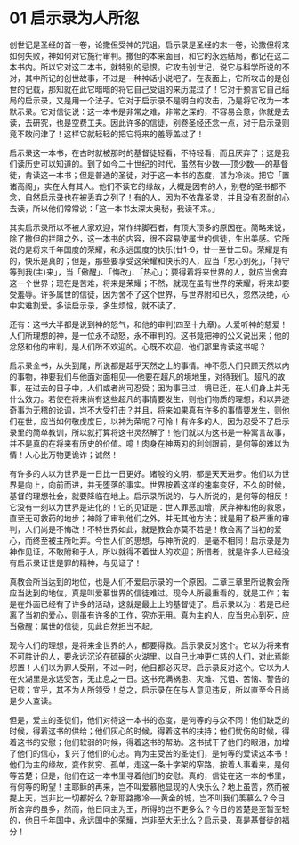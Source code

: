 # 01 启示录为人所忽


创世记是圣经的首一卷，论撒但受神的咒诅。启示录是圣经的末一卷，论撒但将来如何失败，神如何对它施行审判。撒但的本来面目，和它的永远结局，都记在这二本书内。所以它对这二本书，就特别的忌恨。它攻击创世记，说它与科学所说的不对，其中所记的创世故事，不过是一种神话小说吧了。在表面上，它所攻击的是创世的记载，那知就在此它暗暗的将它自己受诅的来历混过了！它对于预言它自己结局的启示录，又是用一个法子。它对于启示录不是明白的攻击，乃是将它改为一本默示录。它对信徒说：这一本书是非常之难，非常之深的，不容易会意，你就是去读，去研究，也是空费工夫。因此许多的信徒，别卷圣经还念一点，对于启示录则竟不敢问津了！这样它就轻轻的把它将来的羞辱盖过了！

启示录这一本书，在古时就被那时的基督徒轻看，不特轻看，而且厌弃了；这是我们读历史可以知道的。到了如今二十世纪的时代，虽然有少数──顶少数──的基督徒，肯读这一本书；但是普通的圣徒，对于这一本书的态度，甚为冷淡。把它「置诸高阁」，实在大有其人。他们不读它的缘故，大概是因有的人，别卷的圣书都不念，自然启示录也在被丢弃之列了！有的人，因为不依靠圣灵，并且没有忍耐的心去读，所以他们常常说：「这一本书太深太奥秘，我读不来。」

其实启示录所以不被人家欢迎，常作绊脚石者，有顶大顶多的原因在。简略来说，除了撒但的拦阻之外，这一本书的内容，很不容易使属世的信徒，生出美感。它所说的是将来千年国度的荣耀，和永远国度的快乐(廿1-9，廿一至廿二5)。荣耀是有的，快乐是真的；但是，那些要享受这荣耀和快乐的人，应当「忠心到死」，「持守等到我(主)来」，当「儆醒」、「悔改」、「热心」；要得着将来世界的人，就应当舍弃这一个世界；现在是苦难，将来是荣耀；不然，就现在虽有世界的荣耀，将来却要受羞辱。许多属世的信徒，因为舍不了这个世界，与世界附和已久，忽然决绝，心中实难割爱。多读启示录，多生烦恼，就不读了。

还有：这书大半都是说到神的怒气，和他的审判(四至十九章)。人爱听神的慈爱！人们所理想的神，是一位永不动怒，永不审判的。这书竟把神的公义说出来；他的忿怒和他的审判，是人们所不欢迎的。心既不欢迎，他们那里肯读这书呢？

启示录全书，从头到尾，所说都是超乎天然之上的事情。神不愿人们只顾天然以内的事物，神要我们与他面对面相见──他要在超凡的境地里，对待我们。超凡的故事，在过去的日子中，人们或者尚可忍受；因为事已过，境已迁，在人们身上并无什么效力。若使在将来尚有这些超凡的事情要发生，则他们物质的理想，和以异迹奇事为无稽的论调，岂不大受打击？并且，将来如果真有许多的事情要发生，则他们在世，应当如何敬虔度日，以神为荣呢？可怜！有许多的人，因为忍受不了启示录里的简单教训，所以就打算将这书灵然解了！他们就以为这书是一种寓言故事，并不是真的在将来有历史的价值。噫！肉身在神两刃的利剑跟前，是何等的难以为情！人心比万物更诡诈；诚然！

有许多的人以为世界是一日比一日更好。诸般的文明，都是天天进步。他们以为世界是向上，向前而进，并无堕落的事实。世界按着这样的速率变好，不久的时候，基督的理想社会，就要降临在地上。启示录所说的，与人所说的，是何等的相反！它没有一刻以为世界是进化的！它的见证是：世人罪恶加增，厌弃神和他的救恩，直至无可救药的地步；神除了审判他们之外，并无其他方法；就是用了极严重的审判，人们尚是不悔改！不特世界如此，就是教会亦莫不若是！教会离了当初的爱心，而终至被主所吐弃。今世人们的思想，与神所说的，是毫不相同！启示录是为神作见证，不敢附和于人，所以就得不着世人的欢迎；所惜者，就是许多人已经没有启示录证世是罪的精神，与见证了！

真教会所当达到的地位，也是人们不爱启示录的一个原因。二章三章里所说教会所应当达到的地位，真是叫爱慕世界的信徒难过。现今人所最重看的，就是工作；若是在外面已经有了许多的活动，这就是最上上的基督徒了。启示录以为：若是已经离了当初的爱心，则虽有许多的工作，究亦无用。真为主的人，应当忠心到死，应当儆醒；属世的信徒，见此自然担当不起。

现今人们的理想，是将来全世界的人，都要得救。启示录反对这个。它以为将来有不可胜计的人，要永远沉沦在硫磺的火湖里。以自己比神更仁慈的人们，对此焉能恝置！人们以为罪人受刑，不过一时，他日都必灭尽。启示录反对这个。它以为人在火湖里是永远受苦，无止息之一日。这书充满祸患、灾难、咒诅、苦恼、警告的记载；宜乎，其不为人所领受！总之，启示录在在与人意见违反，所以直至今日尚是少人查读。

但是，爱主的圣徒们，他们对待这一本书的态度，是何等的与众不同！他们缺乏的时候，得着这书的供给；他们灰心的时候，得着这书的扶持；他们忧伤的时候，得着这书的安慰；他们软弱的时候，得着这书的帮助。这书拭干了他们的眼泪，加增了他们的信心，复兴了他们的心志。肯为主受苦的圣徒们，是何等的爱读这本书！他们为主的缘故，变作贫穷、孤单，走这一条十字架的窄路，按着人事看来，是何等苦楚；但是，他们在这一本书里寻着他们的安慰。真的，信徒在这一本的书里，有何等的盼望！主耶稣的再来，岂不叫爱慕他显现的人快乐么？地上虽苦，然而被提上天，岂非比一切都好么？新耶路撒冷──黄金的城，岂不叫我们羡慕么？今日所舍弃的虽多，然而，他日同主为王，所得的岂不更多么？今日的苦楚是至暂至轻的，他日千年国中，永远国中的荣耀，岂非至大无比么？启示录，真是基督徒的福分！


